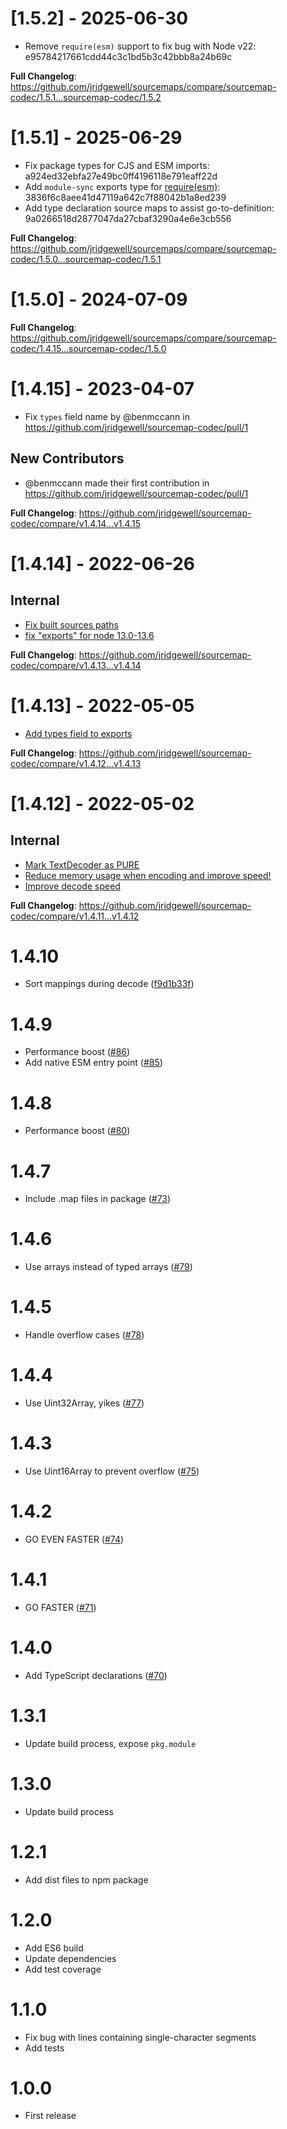 # [1.5.2] - 2025-06-30

- Remove `require(esm)` support to fix bug with Node v22: e95784217661cdd44c3c1bd5b3c42bbb8a24b69c

**Full Changelog**: https://github.com/jridgewell/sourcemaps/compare/sourcemap-codec/1.5.1...sourcemap-codec/1.5.2

# [1.5.1] - 2025-06-29

- Fix package types for CJS and ESM imports: a924ed32ebfa27e49bc0ff4196118e791eaff22d
- Add `module-sync` exports type for [require(esm)](https://joyeecheung.github.io/blog/2024/03/18/require-esm-in-node-js/): 3836f6c8aee41d47119a642c7f88042b1a8ed239
- Add type declaration source maps to assist go-to-definition: 9a0266518d2877047da27cbaf3290a4e6e3cb556

**Full Changelog**: https://github.com/jridgewell/sourcemaps/compare/sourcemap-codec/1.5.0...sourcemap-codec/1.5.1

# [1.5.0] - 2024-07-09

**Full Changelog**: https://github.com/jridgewell/sourcemaps/compare/sourcemap-codec/1.4.15...sourcemap-codec/1.5.0

# [1.4.15] - 2023-04-07

- Fix `types` field name by @benmccann in https://github.com/jridgewell/sourcemap-codec/pull/1

## New Contributors

- @benmccann made their first contribution in https://github.com/jridgewell/sourcemap-codec/pull/1

**Full Changelog**: https://github.com/jridgewell/sourcemap-codec/compare/v1.4.14...v1.4.15

# [1.4.14] - 2022-06-26

## Internal

- [Fix built sources paths](https://github.com/jridgewell/sourcemap-codec/commit/8da06e819d8d5cf73348cc4cad3fbf067d134994)
- [fix "exports" for node 13.0-13.6](https://github.com/jridgewell/sourcemap-codec/commit/4682557c0eef001f810e2b0321a8a759f77ad80d)

**Full Changelog**: https://github.com/jridgewell/sourcemap-codec/compare/v1.4.13...v1.4.14

# [1.4.13] - 2022-05-05

- [Add types field to exports](https://github.com/jridgewell/sourcemap-codec/commit/28b48c04e9175ab2c80a8fbb5d00ee1a963403db)

**Full Changelog**: https://github.com/jridgewell/sourcemap-codec/compare/v1.4.12...v1.4.13

# [1.4.12] - 2022-05-02

## Internal

- [Mark TextDecoder as PURE](https://github.com/jridgewell/sourcemap-codec/commit/9ed2dcd6e881c528beb503a098ad2d0a5b9f2347)
- [Reduce memory usage when encoding and improve speed!](https://github.com/jridgewell/sourcemap-codec/commit/3853166bdc3535dede7922cef7237cc17f57c791)
- [Improve decode speed](https://github.com/jridgewell/sourcemap-codec/commit/3671bd48d32c469b3b6764868a4442c56c9d3ac6)

**Full Changelog**: https://github.com/jridgewell/sourcemap-codec/compare/v1.4.11...v1.4.12

# 1.4.10

- Sort mappings during decode ([f9d1b33f](https://github.com/jridgewell/sourcemap-codec/commit/f9d1b33f))

# 1.4.9

- Performance boost ([#86](https://github.com/Rich-Harris/sourcemap-codec/pull/86))
- Add native ESM entry point ([#85](https://github.com/Rich-Harris/sourcemap-codec/pull/85))

# 1.4.8

- Performance boost ([#80](https://github.com/Rich-Harris/sourcemap-codec/pull/80))

# 1.4.7

- Include .map files in package ([#73](https://github.com/Rich-Harris/sourcemap-codec/issues/73))

# 1.4.6

- Use arrays instead of typed arrays ([#79](https://github.com/Rich-Harris/sourcemap-codec/pull/79))

# 1.4.5

- Handle overflow cases ([#78](https://github.com/Rich-Harris/sourcemap-codec/pull/78))

# 1.4.4

- Use Uint32Array, yikes ([#77](https://github.com/Rich-Harris/sourcemap-codec/pull/77))

# 1.4.3

- Use Uint16Array to prevent overflow ([#75](https://github.com/Rich-Harris/sourcemap-codec/pull/75))

# 1.4.2

- GO EVEN FASTER ([#74](https://github.com/Rich-Harris/sourcemap-codec/pull/74))

# 1.4.1

- GO FASTER ([#71](https://github.com/Rich-Harris/sourcemap-codec/pull/71))

# 1.4.0

- Add TypeScript declarations ([#70](https://github.com/Rich-Harris/sourcemap-codec/pull/70))

# 1.3.1

- Update build process, expose `pkg.module`

# 1.3.0

- Update build process

# 1.2.1

- Add dist files to npm package

# 1.2.0

- Add ES6 build
- Update dependencies
- Add test coverage

# 1.1.0

- Fix bug with lines containing single-character segments
- Add tests

# 1.0.0

- First release
